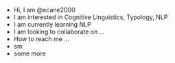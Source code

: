 - Hi, I am @ecane2000
- I am interested in Cognitive Linguistics, Typology, NLP
- I am currently learning NLP
- I am looking to collaborate on ...
- How to reach me ...
- sm 
- some more
